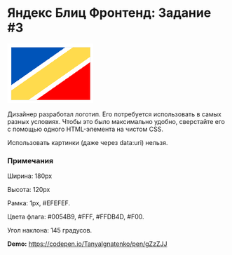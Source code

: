# Яндекс Блиц Фронтенд: Задание #3

![Лого](images/logo.png)

Дизайнер разработал логотип. Его потребуется использовать в самых разных условиях. Чтобы это было максимально удобно, сверстайте его с помощью одного HTML-элемента на чистом CSS.

Использовать картинки (даже через data:uri) нельзя.
### Примечания

Ширина: 180px

Высота: 120px

Рамка: 1px, #EFEFEF.

Цвета флага: #0054B9, #FFF, #FFDB4D, #F00.

Угол наклона: 145 градусов.

**Demo:** https://codepen.io/TanyaIgnatenko/pen/gZzZJJ
